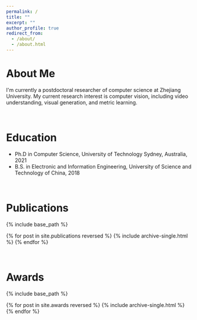 ```yaml
---
permalink: /
title: ""
excerpt: ""
author_profile: true
redirect_from: 
  - /about/
  - /about.html
---
```

About Me
=======
  I'm currently a postdoctoral researcher of computer science at Zhejiang University. My current research interest is computer vision, including video understanding, visual generation, and metric learning.


<br />

Education
=======
* Ph.D in Computer Science, University of Technology Sydney, Australia, 2021
* B.S. in Electronic and Information Engineering, University of Science and Technology of China, 2018


<br />

Publications
=======
{% include base_path %}

{% for post in site.publications reversed %}
  {% include archive-single.html %}
{% endfor %}

<br />

Awards
=======
{% include base_path %}

{% for post in site.awards reversed %}
  {% include archive-single.html %}
{% endfor %}